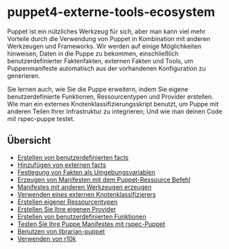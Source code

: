 # puppet4-externe-tools-ecosystem

Puppet ist ein nützliches Werkzeug für sich, aber man kann viel mehr Vorteile durch die Verwendung von Puppet in Kombination mit anderen Werkzeugen und Frameworks. Wir werden auf einige Möglichkeiten hinweisen, Daten in die Puppe zu bekommen, einschließlich benutzerdefinierter Faktenfakten, externen Fakten und Tools, um Puppenmanifeste automatisch aus der vorhandenen Konfiguration zu generieren.

Sie lernen auch, wie Sie die Puppe erweitern, indem Sie eigene benutzerdefinierte Funktionen, Ressourcentypen und Provider erstellen. Wie man ein externes Knotenklassifizierungsskript benutzt, um Puppe mit anderen Teilen Ihrer Infrastruktur zu integrieren; Und wie man deinen Code mit rspec-puppe testet.

## Übersicht

* [Erstellen von benutzerdefinierten facts](../puppet4-externe-tools-ecosystem-nenutzer-fats)
* [Hinzufügen von externen facts](../puppet4-externe-tools-ecosystem-extern-facts)
* [Festlegung von Fakten als Umgebungsvariablen](../puppet4-externe-tools-ecosystem-facts-env)
* [Erzeugen von Manifesten mit dem Puppet-Ressource Befehl](../puppet4-externe-tools-ecosystem-ressource-befehl)
* [Manifestes mit anderen Werkzeugen erzeugen](../puppet4-externe-tools-ecosystem-externel-tools)
* [Verwenden eines externen Knotenklassifizierers](../puppet4-externe-tools-ecosystem-external-klassen)
* [Erstellen eigener Ressourcentypen](../puppet4-externe-tools-ecosystem-eigene-ressourcen)
* [Erstellen Sie Ihre eigenen Provider](../puppet4-externe-tools-ecosystem-eigener-provider)
* [Erstellen von benutzerdefinierten Funktionen](../puppet4-externe-tools-ecosystem-benutzer-funktionen)
* [Testen Sie Ihre Puppe Manifestes mit rspec-Puppet](../puppet4-externe-tools-ecosystem-rspec)
* [Benutzen von librarian-puppet](../puppet4-externe-tools-ecosystem-librarian)
* [Verwenden von r10k](../puppet4-externe-tools-ecosystem-r10k)
